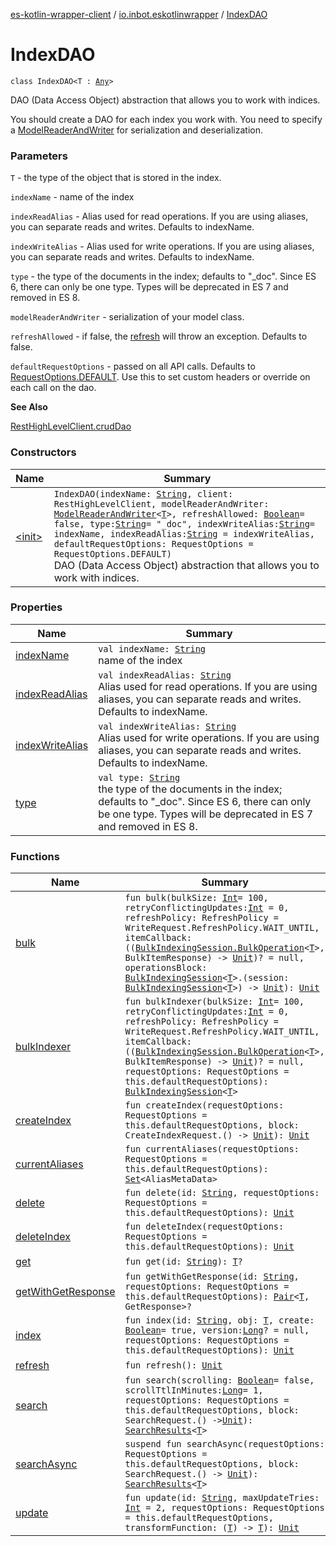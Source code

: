 [es-kotlin-wrapper-client](../../index.md) / [io.inbot.eskotlinwrapper](../index.md) / [IndexDAO](./index.md)

# IndexDAO

`class IndexDAO<T : `[`Any`](https://kotlinlang.org/api/latest/jvm/stdlib/kotlin/-any/index.html)`>`

DAO (Data Access Object) abstraction that allows you to work with indices.

You should create a DAO for each index you work with. You need to specify a [ModelReaderAndWriter](../-model-reader-and-writer/index.md) for serialization and deserialization.

### Parameters

`T` - the type of the object that is stored in the index.

`indexName` - name of the index

`indexReadAlias` - Alias used for read operations. If you are using aliases, you can separate reads and writes. Defaults to indexName.

`indexWriteAlias` - Alias used for write operations. If you are using aliases, you can separate reads and writes. Defaults to indexName.

`type` - the type of the documents in the index; defaults to "_doc". Since ES 6, there can only be one type. Types will be deprecated in ES 7 and removed in ES 8.

`modelReaderAndWriter` - serialization of your model class.

`refreshAllowed` - if false, the [refresh](refresh.md) will throw an exception. Defaults to false.

`defaultRequestOptions` - passed on all API calls. Defaults to [RequestOptions.DEFAULT](#). Use this to set custom headers or override on each call on the dao.

**See Also**

[RestHighLevelClient.crudDao](#)

### Constructors

| Name | Summary |
|---|---|
| [&lt;init&gt;](-init-.md) | `IndexDAO(indexName: `[`String`](https://kotlinlang.org/api/latest/jvm/stdlib/kotlin/-string/index.html)`, client: RestHighLevelClient, modelReaderAndWriter: `[`ModelReaderAndWriter`](../-model-reader-and-writer/index.md)`<`[`T`](index.md#T)`>, refreshAllowed: `[`Boolean`](https://kotlinlang.org/api/latest/jvm/stdlib/kotlin/-boolean/index.html)` = false, type: `[`String`](https://kotlinlang.org/api/latest/jvm/stdlib/kotlin/-string/index.html)` = "_doc", indexWriteAlias: `[`String`](https://kotlinlang.org/api/latest/jvm/stdlib/kotlin/-string/index.html)` = indexName, indexReadAlias: `[`String`](https://kotlinlang.org/api/latest/jvm/stdlib/kotlin/-string/index.html)` = indexWriteAlias, defaultRequestOptions: RequestOptions = RequestOptions.DEFAULT)`<br>DAO (Data Access Object) abstraction that allows you to work with indices. |

### Properties

| Name | Summary |
|---|---|
| [indexName](index-name.md) | `val indexName: `[`String`](https://kotlinlang.org/api/latest/jvm/stdlib/kotlin/-string/index.html)<br>name of the index |
| [indexReadAlias](index-read-alias.md) | `val indexReadAlias: `[`String`](https://kotlinlang.org/api/latest/jvm/stdlib/kotlin/-string/index.html)<br>Alias used for read operations. If you are using aliases, you can separate reads and writes. Defaults to indexName. |
| [indexWriteAlias](index-write-alias.md) | `val indexWriteAlias: `[`String`](https://kotlinlang.org/api/latest/jvm/stdlib/kotlin/-string/index.html)<br>Alias used for write operations. If you are using aliases, you can separate reads and writes. Defaults to indexName. |
| [type](type.md) | `val type: `[`String`](https://kotlinlang.org/api/latest/jvm/stdlib/kotlin/-string/index.html)<br>the type of the documents in the index; defaults to "_doc". Since ES 6, there can only be one type. Types will be deprecated in ES 7 and removed in ES 8. |

### Functions

| Name | Summary |
|---|---|
| [bulk](bulk.md) | `fun bulk(bulkSize: `[`Int`](https://kotlinlang.org/api/latest/jvm/stdlib/kotlin/-int/index.html)` = 100, retryConflictingUpdates: `[`Int`](https://kotlinlang.org/api/latest/jvm/stdlib/kotlin/-int/index.html)` = 0, refreshPolicy: RefreshPolicy = WriteRequest.RefreshPolicy.WAIT_UNTIL, itemCallback: ((`[`BulkIndexingSession.BulkOperation`](../-bulk-indexing-session/-bulk-operation/index.md)`<`[`T`](index.md#T)`>, BulkItemResponse) -> `[`Unit`](https://kotlinlang.org/api/latest/jvm/stdlib/kotlin/-unit/index.html)`)? = null, operationsBlock: `[`BulkIndexingSession`](../-bulk-indexing-session/index.md)`<`[`T`](index.md#T)`>.(session: `[`BulkIndexingSession`](../-bulk-indexing-session/index.md)`<`[`T`](index.md#T)`>) -> `[`Unit`](https://kotlinlang.org/api/latest/jvm/stdlib/kotlin/-unit/index.html)`): `[`Unit`](https://kotlinlang.org/api/latest/jvm/stdlib/kotlin/-unit/index.html) |
| [bulkIndexer](bulk-indexer.md) | `fun bulkIndexer(bulkSize: `[`Int`](https://kotlinlang.org/api/latest/jvm/stdlib/kotlin/-int/index.html)` = 100, retryConflictingUpdates: `[`Int`](https://kotlinlang.org/api/latest/jvm/stdlib/kotlin/-int/index.html)` = 0, refreshPolicy: RefreshPolicy = WriteRequest.RefreshPolicy.WAIT_UNTIL, itemCallback: ((`[`BulkIndexingSession.BulkOperation`](../-bulk-indexing-session/-bulk-operation/index.md)`<`[`T`](index.md#T)`>, BulkItemResponse) -> `[`Unit`](https://kotlinlang.org/api/latest/jvm/stdlib/kotlin/-unit/index.html)`)? = null, requestOptions: RequestOptions = this.defaultRequestOptions): `[`BulkIndexingSession`](../-bulk-indexing-session/index.md)`<`[`T`](index.md#T)`>` |
| [createIndex](create-index.md) | `fun createIndex(requestOptions: RequestOptions = this.defaultRequestOptions, block: CreateIndexRequest.() -> `[`Unit`](https://kotlinlang.org/api/latest/jvm/stdlib/kotlin/-unit/index.html)`): `[`Unit`](https://kotlinlang.org/api/latest/jvm/stdlib/kotlin/-unit/index.html) |
| [currentAliases](current-aliases.md) | `fun currentAliases(requestOptions: RequestOptions = this.defaultRequestOptions): `[`Set`](https://kotlinlang.org/api/latest/jvm/stdlib/kotlin.collections/-set/index.html)`<AliasMetaData>` |
| [delete](delete.md) | `fun delete(id: `[`String`](https://kotlinlang.org/api/latest/jvm/stdlib/kotlin/-string/index.html)`, requestOptions: RequestOptions = this.defaultRequestOptions): `[`Unit`](https://kotlinlang.org/api/latest/jvm/stdlib/kotlin/-unit/index.html) |
| [deleteIndex](delete-index.md) | `fun deleteIndex(requestOptions: RequestOptions = this.defaultRequestOptions): `[`Unit`](https://kotlinlang.org/api/latest/jvm/stdlib/kotlin/-unit/index.html) |
| [get](get.md) | `fun get(id: `[`String`](https://kotlinlang.org/api/latest/jvm/stdlib/kotlin/-string/index.html)`): `[`T`](index.md#T)`?` |
| [getWithGetResponse](get-with-get-response.md) | `fun getWithGetResponse(id: `[`String`](https://kotlinlang.org/api/latest/jvm/stdlib/kotlin/-string/index.html)`, requestOptions: RequestOptions = this.defaultRequestOptions): `[`Pair`](https://kotlinlang.org/api/latest/jvm/stdlib/kotlin/-pair/index.html)`<`[`T`](index.md#T)`, GetResponse>?` |
| [index](--index--.md) | `fun index(id: `[`String`](https://kotlinlang.org/api/latest/jvm/stdlib/kotlin/-string/index.html)`, obj: `[`T`](index.md#T)`, create: `[`Boolean`](https://kotlinlang.org/api/latest/jvm/stdlib/kotlin/-boolean/index.html)` = true, version: `[`Long`](https://kotlinlang.org/api/latest/jvm/stdlib/kotlin/-long/index.html)`? = null, requestOptions: RequestOptions = this.defaultRequestOptions): `[`Unit`](https://kotlinlang.org/api/latest/jvm/stdlib/kotlin/-unit/index.html) |
| [refresh](refresh.md) | `fun refresh(): `[`Unit`](https://kotlinlang.org/api/latest/jvm/stdlib/kotlin/-unit/index.html) |
| [search](search.md) | `fun search(scrolling: `[`Boolean`](https://kotlinlang.org/api/latest/jvm/stdlib/kotlin/-boolean/index.html)` = false, scrollTtlInMinutes: `[`Long`](https://kotlinlang.org/api/latest/jvm/stdlib/kotlin/-long/index.html)` = 1, requestOptions: RequestOptions = this.defaultRequestOptions, block: SearchRequest.() -> `[`Unit`](https://kotlinlang.org/api/latest/jvm/stdlib/kotlin/-unit/index.html)`): `[`SearchResults`](../-search-results/index.md)`<`[`T`](index.md#T)`>` |
| [searchAsync](search-async.md) | `suspend fun searchAsync(requestOptions: RequestOptions = this.defaultRequestOptions, block: SearchRequest.() -> `[`Unit`](https://kotlinlang.org/api/latest/jvm/stdlib/kotlin/-unit/index.html)`): `[`SearchResults`](../-search-results/index.md)`<`[`T`](index.md#T)`>` |
| [update](update.md) | `fun update(id: `[`String`](https://kotlinlang.org/api/latest/jvm/stdlib/kotlin/-string/index.html)`, maxUpdateTries: `[`Int`](https://kotlinlang.org/api/latest/jvm/stdlib/kotlin/-int/index.html)` = 2, requestOptions: RequestOptions = this.defaultRequestOptions, transformFunction: (`[`T`](index.md#T)`) -> `[`T`](index.md#T)`): `[`Unit`](https://kotlinlang.org/api/latest/jvm/stdlib/kotlin/-unit/index.html) |
